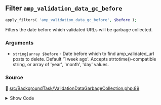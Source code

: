 ## Filter `amp_validation_data_gc_before`

```php
apply_filters( 'amp_validation_data_gc_before', $before );
```

Filters the date before which validated URLs will be garbage collected.

### Arguments

* `string|array $before` - Date before which to find amp_validated_url posts to delete. Default &#039;1 week ago&#039;.                             Accepts strtotime()-compatible string, or array of &#039;year&#039;, &#039;month&#039;, &#039;day&#039; values.

### Source

:link: [src/BackgroundTask/ValidationDataGarbageCollection.php:89](/src/BackgroundTask/ValidationDataGarbageCollection.php#L89)

<details>
<summary>Show Code</summary>

```php
$before = apply_filters( 'amp_validation_data_gc_before', '1 week ago' );
```

</details>
